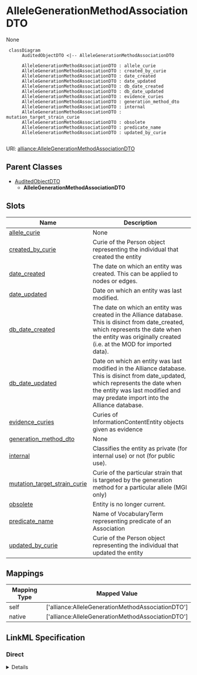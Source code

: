 # AlleleGenerationMethodAssociationDTO

None


```mermaid
 classDiagram
      AuditedObjectDTO <|-- AlleleGenerationMethodAssociationDTO
      
      AlleleGenerationMethodAssociationDTO : allele_curie
      AlleleGenerationMethodAssociationDTO : created_by_curie
      AlleleGenerationMethodAssociationDTO : date_created
      AlleleGenerationMethodAssociationDTO : date_updated
      AlleleGenerationMethodAssociationDTO : db_date_created
      AlleleGenerationMethodAssociationDTO : db_date_updated
      AlleleGenerationMethodAssociationDTO : evidence_curies
      AlleleGenerationMethodAssociationDTO : generation_method_dto
      AlleleGenerationMethodAssociationDTO : internal
      AlleleGenerationMethodAssociationDTO : mutation_target_strain_curie
      AlleleGenerationMethodAssociationDTO : obsolete
      AlleleGenerationMethodAssociationDTO : predicate_name
      AlleleGenerationMethodAssociationDTO : updated_by_curie
      

```



URI: [alliance:AlleleGenerationMethodAssociationDTO](http://alliancegenome.org/AlleleGenerationMethodAssociationDTO)


## Parent Classes

* [AuditedObjectDTO](AuditedObjectDTO.md)
    * **AlleleGenerationMethodAssociationDTO**




<!-- no inheritance hierarchy -->


## Slots

| Name | Description  |
| ---  | ---  |
| [allele_curie](allele_curie.md) | None |
| [created_by_curie](created_by_curie.md) | Curie of the Person object representing the individual that created the entity |
| [date_created](date_created.md) | The date on which an entity was created. This can be applied to nodes or edges. |
| [date_updated](date_updated.md) | Date on which an entity was last modified. |
| [db_date_created](db_date_created.md) | The date on which an entity was created in the Alliance database.  This is disinct from date_created, which represents the date when the entity was originally created (i.e. at the MOD for imported data). |
| [db_date_updated](db_date_updated.md) | Date on which an entity was last modified in the Alliance database.  This is disinct from date_updated, which represents the date when the entity was last modified and may predate import into the Alliance database. |
| [evidence_curies](evidence_curies.md) | Curies of InformationContentEntity objects given as evidence |
| [generation_method_dto](generation_method_dto.md) | None |
| [internal](internal.md) | Classifies the entity as private (for internal use) or not (for public use). |
| [mutation_target_strain_curie](mutation_target_strain_curie.md) | Curie of the particular strain that is targeted by the generation method for a particular allele (MGI only) |
| [obsolete](obsolete.md) | Entity is no longer current. |
| [predicate_name](predicate_name.md) | Name of VocabularyTerm representing predicate of an Association |
| [updated_by_curie](updated_by_curie.md) | Curie of the Person object representing the individual that updated the entity |


## Mappings

| Mapping Type | Mapped Value |
| ---  | ---  |
| self | ['alliance:AlleleGenerationMethodAssociationDTO'] |
| native | ['alliance:AlleleGenerationMethodAssociationDTO'] |




## LinkML Specification

<!-- TODO: investigate https://stackoverflow.com/questions/37606292/how-to-create-tabbed-code-blocks-in-mkdocs-or-sphinx -->

### Direct

<details>
```yaml
name: AlleleGenerationMethodAssociationDTO
from_schema: https://github.com/alliance-genome/agr_curation_schema/src/schema/alleleDTO
is_a: AuditedObjectDTO
slots:
- allele_curie
- predicate_name
- generation_method_dto
- evidence_curies
- mutation_target_strain_curie
slot_usage:
  predicate_name:
    name: predicate_name
    domain_of:
    - AlleleCellLineAssociationDTO
    - AlleleGenerationMethodAssociationDTO
    - AlleleGenomicEntityAssociationDTO
    - AlleleImageAssociationDTO
    - AlleleOriginAssociationDTO
    - GenomicLocationAssociationDTO
    required: true
    any_of:
    - equals_string: has_generation_method

```
</details>

### Induced

<details>
```yaml
name: AlleleGenerationMethodAssociationDTO
from_schema: https://github.com/alliance-genome/agr_curation_schema/src/schema/alleleDTO
is_a: AuditedObjectDTO
slot_usage:
  predicate_name:
    name: predicate_name
    domain_of:
    - AlleleCellLineAssociationDTO
    - AlleleGenerationMethodAssociationDTO
    - AlleleGenomicEntityAssociationDTO
    - AlleleImageAssociationDTO
    - AlleleOriginAssociationDTO
    - GenomicLocationAssociationDTO
    required: true
    any_of:
    - equals_string: has_generation_method
attributes:
  allele_curie:
    name: allele_curie
    from_schema: https://github.com/alliance-genome/agr_curation_schema/src/schema/alleleDTO
    alias: allele_curie
    owner: AlleleGenerationMethodAssociationDTO
    domain_of:
    - AlleleDiseaseAnnotationDTO
    - AlleleCellLineAssociationDTO
    - AlleleGenerationMethodAssociationDTO
    - AlleleGenomicEntityAssociationDTO
    - AlleleImageAssociationDTO
    - AlleleOriginAssociationDTO
    - AffectedGenomicModelComponentDTO
    range: string
    required: true
  predicate_name:
    name: predicate_name
    description: Name of VocabularyTerm representing predicate of an Association
    from_schema: https://github.com/alliance-genome/agr_curation_schema/core.yaml
    alias: predicate_name
    owner: AlleleGenerationMethodAssociationDTO
    domain_of:
    - AlleleCellLineAssociationDTO
    - AlleleGenerationMethodAssociationDTO
    - AlleleGenomicEntityAssociationDTO
    - AlleleImageAssociationDTO
    - AlleleOriginAssociationDTO
    - GenomicLocationAssociationDTO
    range: string
    required: true
    any_of:
    - equals_string: has_generation_method
  generation_method_dto:
    name: generation_method_dto
    from_schema: https://github.com/alliance-genome/agr_curation_schema/src/schema/alleleDTO
    domain: AlleleGenerationMethodAssociationDTO
    multivalued: false
    alias: generation_method_dto
    owner: AlleleGenerationMethodAssociationDTO
    domain_of:
    - AlleleGenerationMethodAssociationDTO
    range: GenerationMethodDTO
    inlined: true
  evidence_curies:
    name: evidence_curies
    description: Curies of InformationContentEntity objects given as evidence
    from_schema: https://github.com/alliance-genome/agr_curation_schema/src/schema/reference
    multivalued: true
    alias: evidence_curies
    owner: AlleleGenerationMethodAssociationDTO
    domain_of:
    - DiseaseAnnotationDTO
    - AlleleCellLineAssociationDTO
    - AlleleGenerationMethodAssociationDTO
    - AlleleGenomicEntityAssociationDTO
    - AlleleImageAssociationDTO
    - AlleleOriginAssociationDTO
    - NoteDTO
    - SlotAnnotationDTO
    - GenomicLocationAssociationDTO
    range: string
  mutation_target_strain_curie:
    name: mutation_target_strain_curie
    description: Curie of the particular strain that is targeted by the generation
      method for a particular allele (MGI only)
    from_schema: https://github.com/alliance-genome/agr_curation_schema/src/schema/alleleDTO
    domain: AlleleGenerationMethodAssociationDTO
    alias: mutation_target_strain_curie
    owner: AlleleGenerationMethodAssociationDTO
    domain_of:
    - AlleleGenerationMethodAssociationDTO
    range: string
  created_by_curie:
    name: created_by_curie
    description: Curie of the Person object representing the individual that created
      the entity
    from_schema: https://github.com/alliance-genome/agr_curation_schema/core.yaml
    domain: AuditedObjectDTO
    alias: created_by_curie
    owner: AlleleGenerationMethodAssociationDTO
    domain_of:
    - AuditedObjectDTO
    range: string
  date_created:
    name: date_created
    description: The date on which an entity was created. This can be applied to nodes
      or edges.
    from_schema: https://github.com/alliance-genome/agr_curation_schema/core.yaml
    aliases:
    - creation_date
    exact_mappings:
    - dct:createdOn
    - WIKIDATA_PROPERTY:P577
    alias: date_created
    owner: AlleleGenerationMethodAssociationDTO
    domain_of:
    - AuditedObject
    - AuditedObjectDTO
    range: datetime
  updated_by_curie:
    name: updated_by_curie
    description: Curie of the Person object representing the individual that updated
      the entity
    from_schema: https://github.com/alliance-genome/agr_curation_schema/core.yaml
    domain: AuditedObjectDTO
    alias: updated_by_curie
    owner: AlleleGenerationMethodAssociationDTO
    domain_of:
    - AuditedObjectDTO
    range: string
  date_updated:
    name: date_updated
    description: Date on which an entity was last modified.
    from_schema: https://github.com/alliance-genome/agr_curation_schema/core.yaml
    aliases:
    - date_last_modified
    alias: date_updated
    owner: AlleleGenerationMethodAssociationDTO
    domain_of:
    - AuditedObject
    - AuditedObjectDTO
    range: datetime
  db_date_created:
    name: db_date_created
    description: The date on which an entity was created in the Alliance database.  This
      is disinct from date_created, which represents the date when the entity was
      originally created (i.e. at the MOD for imported data).
    from_schema: https://github.com/alliance-genome/agr_curation_schema/core.yaml
    alias: db_date_created
    owner: AlleleGenerationMethodAssociationDTO
    domain_of:
    - AuditedObject
    - AuditedObjectDTO
    range: datetime
  db_date_updated:
    name: db_date_updated
    description: Date on which an entity was last modified in the Alliance database.  This
      is disinct from date_updated, which represents the date when the entity was
      last modified and may predate import into the Alliance database.
    from_schema: https://github.com/alliance-genome/agr_curation_schema/core.yaml
    alias: db_date_updated
    owner: AlleleGenerationMethodAssociationDTO
    domain_of:
    - AuditedObject
    - AuditedObjectDTO
    range: datetime
  internal:
    name: internal
    description: Classifies the entity as private (for internal use) or not (for public
      use).
    notes:
    - Default value is true.
    from_schema: https://github.com/alliance-genome/agr_curation_schema/core.yaml
    alias: internal
    owner: AlleleGenerationMethodAssociationDTO
    domain_of:
    - AuditedObject
    - AuditedObjectDTO
    range: boolean
    required: true
  obsolete:
    name: obsolete
    description: Entity is no longer current.
    notes:
    - Obsolete entities are preserved in the database for posterity but should not
      be publicly displayed.
    from_schema: https://github.com/alliance-genome/agr_curation_schema/core.yaml
    alias: obsolete
    owner: AlleleGenerationMethodAssociationDTO
    domain_of:
    - AuditedObject
    - AuditedObjectDTO
    range: boolean

```
</details>